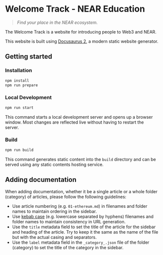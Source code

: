 # Welcome Track - NEAR Education

> _Find your place in the NEAR ecosystem._

The Welcome Track is a website for introducing people to Web3 and NEAR.

This website is built using [Docusaurus 2](https://docusaurus.io/), a modern static website generator.

## Getting started

### Installation

```bash
npm install
npm run prepare
```

### Local Development

```bash
npm run start
```

This command starts a local development server and opens up a browser window. Most changes are reflected live without having to restart the server.

### Build

```bash
npm run build
```

This command generates static content into the `build` directory and can be served using any static contents hosting service.

## Adding documentation

When adding documentation, whether it be a single article or a whole folder (category) of articles, please follow the following guidelines:

- Use article numbering (e.g. `01-ethereum.md`) in filenames and folder names to maintain ordering in the sidebar.
- Use [kebab case](https://www.theserverside.com/definition/Kebab-case) (e.g. lowercase separated by hyphens) filenames and folder names to maintain consistency in URL generation.
- Use the `title` metadata field to set the title of the article for the sidebar and heading of the article. Try to keep it the same as the name of the file but with the actual casing and separators.
- Use the `label` metadata field in the `_category_.json` file of the folder (category) to set the title of the category in the sidebar.

